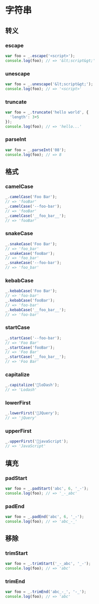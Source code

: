 # 字符串
## 转义
### escape
```javascript
var foo = _.escape('<script>');
console.log(foo); // => '&lt;script&gt;'
```

### unescape
```javascript
var foo = _.unescape('&lt;script&gt;');
console.log(foo); // => '<script>'
```

### truncate
```javascript
var foo = _.truncate('hello world', {
  'length': 3+5
});
console.log(foo); // => 'hello...'
```

### parseInt
```javascript
var foo = _.parseInt('08');
console.log(foo); // => 8
```

## 格式
### camelCase
```javascript
_.camelCase('Foo Bar');
// => 'fooBar'
_.camelCase('--foo-bar');
// => 'fooBar'
_.camelCase('__foo_bar__');
// => 'fooBar'
```

### snakeCase
```javascript
_.snakeCase('Foo Bar');
// => 'foo_bar'
_.snakeCase('fooBar');
// => 'foo_bar'
_.snakeCase('--foo-bar');
// => 'foo_bar'
```

### kebabCase
```javascript
_.kebabCase('Foo Bar');
// => 'foo-bar'
_.kebabCase('fooBar');
// => 'foo-bar'
_.kebabCase('__foo_bar__');
// => 'foo-bar'
```

### startCase
```javascript
_.startCase('--foo-bar');
// => 'Foo Bar'
_.startCase('fooBar');
// => 'Foo Bar'
_.startCase('__foo_bar__');
// => 'Foo Bar'
```

### capitalize
```javascript
_.capitalize('loDash');
// => 'Lodash'
```

### lowerFirst
```javascript
_.lowerFirst('JQuery');
// => 'jQuery'
```

### upperFirst
```javascript
_.upperFirst('javaScript');
// => 'JavaScript'
```

## 填充
### padStart
```javascript
var foo = _.padStart('abc', 6, '_-');
console.log(foo); // => '_-_abc'
```

### padEnd
```javascript
var foo = _.padEnd('abc', 6, '_-');
console.log(foo); // => 'abc_-_'
```

## 移除
### trimStart
```javascript
var foo = _.trimStart('_-_abc', '_-');
console.log(foo); // => 'abc'
```

### trimEnd
```javascript
var foo = _.trimEnd('abc_-_', '-_');
console.log(foo); // => 'abc'
```